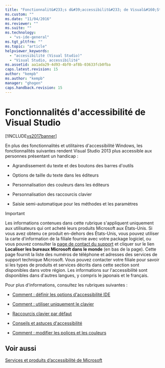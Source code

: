 ```yaml
---
title: "Fonctionnalit&#233;s d&#39;accessibilit&#233; de Visual&#160;Studio | Microsoft Docs"
ms.custom: ""
ms.date: "11/04/2016"
ms.reviewer: ""
ms.suite: ""
ms.technology: 
  - "vs-ide-general"
ms.tgt_pltfrm: ""
ms.topic: "article"
helpviewer_keywords: 
  - "accessibilité (Visual Studio)"
  - "Visual Studio, accessibilité"
ms.assetid: aa1ada29-4d93-4bf0-af8b-03633fcb0fba
caps.latest.revision: 15
author: "kempb"
ms.author: "kempb"
manager: "ghogen"
caps.handback.revision: 15
---
```

# Fonctionnalit&#233;s d&#39;accessibilit&#233; de Visual&#160;Studio
[!INCLUDE[vs2017banner](../../code-quality/includes/vs2017banner.md)]

En plus des fonctionnalités et utilitaires d'accessibilité Windows, les fonctionnalités suivantes rendent Visual Studio 2013 plus accessible aux personnes présentant un handicap :  
  
-   Agrandissement du texte et des boutons des barres d'outils  
  
-   Options de taille du texte dans les éditeurs  
  
-   Personnalisation des couleurs dans les éditeurs  
  
-   Personnalisation des raccourcis clavier  
  
-   Saisie semi\-automatique pour les méthodes et les paramètres  
  
> [!IMPORTANT]
>  Les informations contenues dans cette rubrique s'appliquent uniquement aux utilisateurs qui ont acheté leurs produits Microsoft aux États\-Unis.  Si vous avez obtenu ce produit en\-dehors des États\-Unis, vous pouvez utiliser la carte d'information de la filiale fournie avec votre package logiciel, ou vous pouvez consulter la [page de contact du support](http://support.microsoft.com/ContactUs) et cliquer sur le lien **Localiser les bureaux Microsoft dans le monde** \(en bas de la page\).  Cette page fournit la liste des numéros de téléphone et adresses des services de support technique Microsoft.  Vous pouvez contacter votre filiale pour savoir si les types de produits et services décrits dans cette section sont disponibles dans votre région.  Les informations sur l'accessibilité sont disponibles dans d'autres langues, y compris le japonais et le français.  
  
 Pour plus d'informations, consultez les rubriques suivantes :  
  
-   [Comment : définir les options d'accessibilité IDE](../../ide/reference/how-to-set-ide-accessibility-options.md)  
  
-   [Comment : utiliser uniquement le clavier](../../ide/reference/how-to-use-the-keyboard-exclusively.md)  
  
-   [Raccourcis clavier par défaut](../../ide/default-keyboard-shortcuts-in-visual-studio.md)  
  
-   [Conseils et astuces d'accessibilité](../../ide/reference/accessibility-tips-and-tricks.md)  
  
-   [Comment : modifier les polices et les couleurs](../../ide/how-to-change-fonts-and-colors-in-visual-studio.md)  
  
## Voir aussi  
 [Services et produits d’accessibilité de Microsoft](../../ide/reference/accessibility-products-and-services-from-microsoft.md)